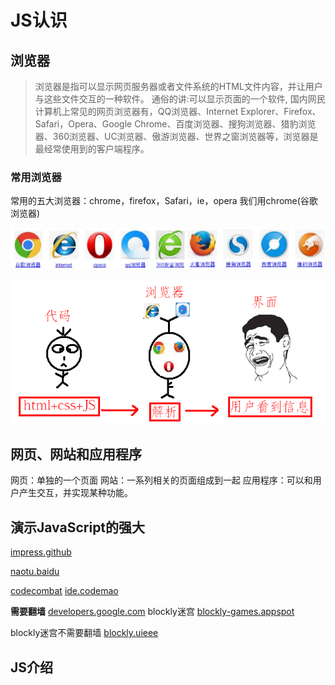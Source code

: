 # JS认识

## 浏览器

> 浏览器是指可以显示网页服务器或者文件系统的HTML文件内容，并让用户与这些文件交互的一种软件。
> 通俗的讲:可以显示页面的一个软件,
> 国内网民计算机上常见的网页浏览器有，QQ浏览器、Internet Explorer、Firefox、Safari，Opera、Google Chrome、百度浏览器、搜狗浏览器、猎豹浏览器、360浏览器、UC浏览器、傲游浏览器、世界之窗浏览器等，浏览器是最经常使用到的客户端程序。

### 常用浏览器

常用的五大浏览器：chrome，firefox，Safari，ie，opera
我们用chrome(谷歌浏览器)

![image.png](./assets/image.png)

![image.png](./assets/1655111009664-image.png)


## 网页、网站和应用程序

网页：单独的一个页面
网站：一系列相关的页面组成到一起
应用程序：可以和用户产生交互，并实现某种功能。

## 演示JavaScript的强大

[impress.github](http://impress.github.io/impress.js/)

[naotu.baidu](http://naotu.baidu.com/)

[codecombat](https://codecombat.com/)
[ide.codemao](https://ide.codemao.cn/)

**需要翻墙**
[developers.google.com](https://developers.google.com/blockly/)
blockly迷宫
[blockly-games.appspot](https://blockly-games.appspot.com)

blockly迷宫不需要翻墙
[blockly.uieee](https://blockly.uieee.com/)


## JS介绍
